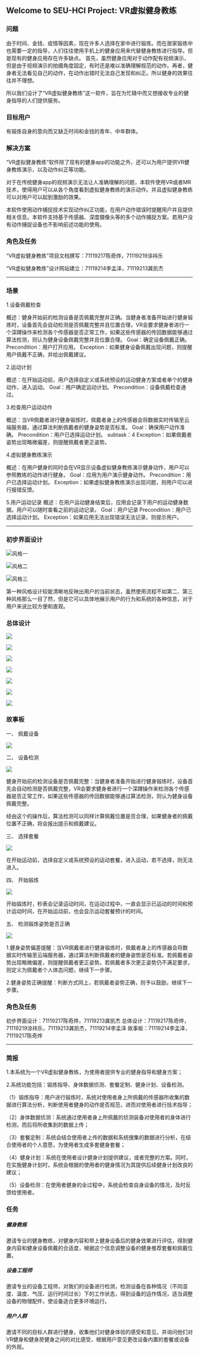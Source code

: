 ## Welcome to SEU-HCI Project: VR虚拟健身教练

### 问题

由于时间、金钱、疫情等因素，现在许多人选择在家中进行锻炼。而在居家锻炼中也需要一定的指导，人们往往使用手机上的健身应用来代替健身教练进行指导。但是现有的健身应用存在许多缺点。
首先，虽然健身应用对于动作配有视频演示，但是由于视频演示的拍摄角度固定，有时还是难以准确理解规范的动作。再者，健身者无法看见自己的动作，在动作出错时无法自己发现和纠正。所以健身的效果往往并不理想。

所以我们设计了“VR虚拟健身教练”这一软件，旨在为忙碌中而又想接收专业的健身指导的人们提供服务。

### 目标用户

有锻炼自身的意向而又缺乏时间和金钱的青年、中年群体。

### 解决方案

“VR虚拟健身教练”软件除了现有的健身app的功能之外，还可以为用户提供VR健身教练演示，以及动作纠正等功能。

对于在传统健身app的视频演示无法让人准确理解的问题，本软件使用VR或者MR技术，使得用户可以从各个角度看到虚拟健身教练的演示动作。并且虚拟健身教练可以对用户可以起到激励的效果。

本软件使用动作捕捉技术实现动作纠正功能，在用户动作错误时提醒用户并且提供相关信息。本软件支持基于传感器、深度摄像头等的多个动作捕捉方案。若用户没有动作捕捉设备也不影响前述功能的使用。

### 角色及任务

“VR虚拟健身教练”项目文档撰写：71119217陈奇烨，71119219涂祎乐

“VR虚拟健身教练”设计网站建立：71119214李孟泽，71119213龚凯杰

***

### 场景

1.设备佩戴检查

概述：健身开始前的检测设备是否佩戴完整并正确。当健身者准备开始进行健身锻炼时，设备首先会自动检测是否佩戴完整并且位置合理，VR会要求健身者进行一个深蹲操作来检测各个传感器是否正常工作，如果这些传感器的传回数据能够通过算法检测，则认为健身设备佩戴完整并且位置合理。
Goal：确定设备佩戴正确。
Precondition：用户打开应用。
Exception：如果健身设备佩戴出现问题，则提醒用户佩戴不正确，并给出佩戴建议。

2.运动计划

概述：在开始运动前，用户选择自定义或系统预设的运动健身方案或者单个的健身动作，进入运动。
Goal：用户确定运动计划。
Precondition：设备佩戴检查通过。


3.检查用户运动动作

概述：当VR佩戴者进行健身锻炼时，佩戴者身上的传感器会将数据实时传输至云端服务器，通过算法判断佩戴者的健身姿势是否标准。
Goal：确保用户动作准确。
Precondition：用户已选择运动计划。
subtask：4
Exception：如果佩戴者姿势出现略微偏差，则提醒佩戴者更正姿势。

4.虚拟健身教练演示

概述：在用户健身的同时会在VR显示设备虚拟健身教练演示健身动作，用户可以参照教练的动作进行健身。
Goal：应用为用户演示健身动作。
Precondition：用户已选择运动计划。
Exception：如果虚拟健身教练演示出现问题，则用户可以进行报错反馈。


5.用户运动记录
概述：在用户运动健身结束后，应用会记录下用户的运动健身数据。用户可以随时查看之前的运动记录。
Goal：用户记录
Precondition：用户已选择运动计划。
Exception：如果应用无法出现错误无法记录，则提示用户。

***

### 初步界面设计

![风格一](111.png)

![风格二](222.png) 

![风格三](333.png)
 
第一种风格设计较能清晰地反映出用户的当前状态，虽然使用流程不如第二、第三种风格那么一目了然，但是它可以具体地展示用户的行为和系统的各种信息，对于用户来说比较方便和直观。

### 总体设计

![ ](image-20220418181412982.png)

![ ](image-20220418181336161.png)

![ ](image-20220418181425547.png)

![ ](image-20220418181438439.png)

![ ](image-20220418181450129.png)

![ ](image-20220418181502130.png)

![ ](image-20220418181512650.png)

### 故事板

一、 佩戴设备

![](image-20220418180838877.png)

二、 设备检测

![](image-20220418180827989.png)

健身开始前的检测设备是否佩戴完整：当健身者准备开始进行健身锻炼时，设备首先会自动检测是否佩戴完整，VR会要求健身者进行一个深蹲操作来检测各个传感器是否正常工作，如果这些传感器的传回数据能够通过算法检测，则认为健身设备佩戴完整。

经由这个的操作后，算法检测可以同样计算佩戴位置是否合理，如果健身者的佩戴位置不正确，将会报出提示和佩戴建议。

三、 选择套餐

![](image-20220418180916948.png)

在开始运动前，选择自定义或系统预设的运动套餐，进入运动，若不选择，则无法进入。

四、 开始锻炼

![](image-20220418180938084.png)

开始锻炼时，秒表会记录运动时间，在运动过程中，一直会显示已运动的时间和预计运动时间，在开始运动前，也会显示运动套餐预计的时间。

五、 检测锻炼姿势是否正确

![](image-20220418181005687.png)

1.健身姿势偏差提醒：当VR佩戴者进行健身锻炼时，佩戴者身上的传感器会将数据实时传输至云端服务器，通过算法判断佩戴者的健身姿势是否标准。若佩戴者姿势出现略微偏差，则提醒佩戴者更正姿势。若佩戴者多次更正姿势仍不满足要求，则定义为佩戴者个人体态问题，继续下一步骤。

2.健身姿势正确提醒：判断方式同上，若佩戴者姿势正确，则予以鼓励，继续下一步骤。

### 角色及任务

初步界面设计：71119217陈奇烨，71119213龚凯杰
总体设计：71119217陈奇烨，71119219涂祎乐，71119213龚凯杰，71119214李孟泽
故事板：71119214李孟泽，71119217陈奇烨

***

### 简报

1.本系统为一个VR虚拟健身教练，为使用者提供专业的健身指导和健身方案；

2.系统功能包括：锻炼指导、身体数据侦测、套餐定制、健身计划、设备检测。

（1）锻炼指导：用户进行锻炼时，系统对使用者身上所佩戴的传感器所收集的数据进行算法分析，判断使用者健身的动作是否规范，进而对使用者进行技术指导；

（2）身体数据侦测：系统通过使用者身上所佩戴的侦测装备对使用者的身体进行检测，而后将所收集到的数据上传；

（3）套餐定制：系统会结合使用者上传的数据和系统搜集的数据进行分析，在结合使用者的个人意愿，为使用者生成多套健身套餐；

（4）健身计划：系统在使用者设计健身计划提供建议，或者完整的方案。同时，在实施健身计划时，系统会根据的使用者的健身情况为其提供后续健身计划改良的建议；

（5）设备检测：在使用者健身的全过程中，系统会检查自身设备的情况，及时反馈给使用者。

### 任务

##### 健身教练

邀请专业的健身教练，对健身内容和带上健身设备后的健身效果进行评估，得到健身内容和健身设备佩戴的合适度，根据这个信息调整设备的健身推荐套餐和佩戴位置。

##### 设备工程师

邀请专业的设备工程师，对我们的设备进行检测，检测设备在各种情况（不同湿度、温度、气压、运行时间过长）下的工作状态，得到设备的运作情况，适当调整设备的物理配件，使设备适合更多环境运行。

##### 用户人群

邀请不同的目标人群进行健身，收集他们对健身体验的感受和意见，并询问他们对VR健身和健身房健身之间的对比感受，根据用户意见更改设备内置的套餐或设备的外观。